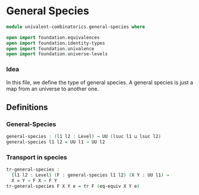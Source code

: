 #  General Species

```agda
module univalent-combinatorics.general-species where

open import foundation.equivalences
open import foundation.identity-types
open import foundation.univalence
open import foundation.universe-levels

```

### Idea

In this file, we define the type of general species. A general species is just a
map from an universe to another one.

## Definitions

### General-Species

```agda
general-species : (l1 l2 : Level) → UU (lsuc l1 ⊔ lsuc l2)
general-species l1 l2 = UU l1 → UU l2
```

### Transport in species

```agda
tr-general-species :
  {l1 l2 : Level} (F : general-species l1 l2) (X Y : UU l1) →
  X ≃ Y → F X → F Y
tr-general-species F X Y e = tr F (eq-equiv X Y e)
```
